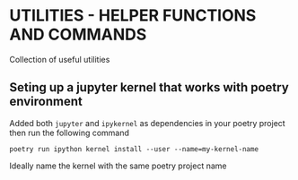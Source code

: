 # UTILITIES - HELPER FUNCTIONS AND COMMANDS
Collection of useful utilities

## Seting up a jupyter kernel that works with poetry environment

Added both `jupyter` and `ipykernel` as dependencies in your poetry project then run the following command

    poetry run ipython kernel install --user --name=my-kernel-name

Ideally name the kernel with the same poetry project name 
